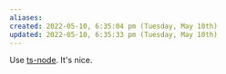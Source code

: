 ```yaml
---
aliases: 
created: 2022-05-10, 6:35:04 pm (Tuesday, May 10th)
updated: 2022-05-10, 6:35:33 pm (Tuesday, May 10th)
---
```

Use [ts-node](https://typestrong.org/ts-node/).
It's nice.